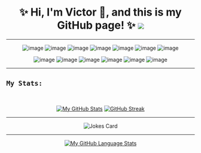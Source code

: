 <!-- ### Hi there 👋 -->

<!--
**VicRenRen/VicRenRen** is a ✨ _special_ ✨ repository because its `README.md` (this file) appears on your GitHub profile.

Here are some ideas to get you started:

- 🔭 I’m currently working on ...
- 🌱 I’m currently learning ...
- 👯 I’m looking to collaborate on ...
- 🤔 I’m looking for help with ...
- 💬 Ask me about ...
- 📫 How to reach me: ...
- 😄 Pronouns: ...
- ⚡ Fun fact: ...
-->

<h1 align="center">✨ Hi, I'm Victor 👋, and this is my GitHub page! ✨ <a href="https://www.linkedin.com/in/vicrenren/"><img src="https://img.shields.io/badge/LinkedIn-0077B5?style=for-the-badge&logo=linkedin&logoColor=white"></a> </h1>

----

<div align="center"> 

  
  ![image](https://img.shields.io/badge/HTML5-E34F26?style=for-the-badge&logo=html5&logoColor=white) ![image](https://img.shields.io/badge/CSS3-1572B6?style=for-the-badge&logo=css3&logoColor=white) ![image](https://img.shields.io/badge/JavaScript-F7DF1E?style=for-the-badge&logo=javascript&logoColor=black) ![image](https://img.shields.io/badge/React-20232A?style=for-the-badge&logo=react&logoColor=61DAFB) ![image](https://img.shields.io/badge/Sass-CC6699?style=for-the-badge&logo=sass&logoColor=white) ![image](https://img.shields.io/badge/Node.js-43853D?style=for-the-badge&logo=node.js&logoColor=white) ![image](https://img.shields.io/badge/TypeScript-007ACC?style=for-the-badge&logo=typescript&logoColor=white) 
<!--   ![image]({}) -->
</div> 
<div align="center">   
  
 ![image](https://img.shields.io/badge/Windows-0078D6?style=for-the-badge&logo=windows&logoColor=white) ![image](https://img.shields.io/badge/Canva-%2300C4CC.svg?&style=for-the-badge&logo=Canva&logoColor=white) ![image](https://img.shields.io/badge/Jira-0052CC?style=for-the-badge&logo=Jira&logoColor=white) ![image](https://img.shields.io/badge/Trello-0052CC?style=for-the-badge&logo=trello&logoColor=white) ![image](https://img.shields.io/badge/Figma-F24E1E?style=for-the-badge&logo=figma&logoColor=white) ![image](https://img.shields.io/badge/gimp-5C5543?style=for-the-badge&logo=gimp&logoColor=white) 
</div>

---- 
## ``` My Stats: ```
<div align="center"> 
<br>
  
[![My GitHub Stats](https://github-readme-stats.vercel.app/api/?username=VicRenRen&count_private=true&theme=calm&showicons=true)]()
[![GitHub Streak](http://github-readme-streak-stats.herokuapp.com?user=VicRenRen&theme=calm&date_format=j%20M%5B%20Y%5D)](https://git.io/streak-stats)
  
</div>

----
<div align="center">  
  
![Jokes Card](https://readme-jokes.vercel.app/api?&theme=gotham)
</div>

----
<div align="center">
  
[![My GitHub Language Stats](https://github-readme-stats.vercel.app/api/top-langs/?username=VicRenRen&langs_count=5&theme=calm)]()
  
</div>
